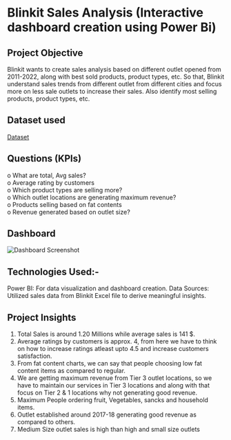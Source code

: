 # Blinkit Sales Analysis (Interactive dashboard creation using Power Bi)
## Project Objective
Blinkit wants to create sales analysis based on different outlet opened from 2011-2022, along with best sold products, product types, etc. So that, Blinkit understand sales trends from different outlet from different cities and focus more on less sale outlets to increase their sales. Also identify most selling products, product types, etc. 
## Dataset used
<a href="https://github.com/aniketedgaonkar/Blinkit_Sales_Analysis/blob/main/BlinkIT%20Grocery%20Data.xlsx">Dataset</a>
## Questions (KPIs)
o	What are total, Avg sales? <br>
o	Average rating by customers <br>
o	Which product types are selling more? <br>
o	Which outlet locations are generating maximum revenue? <br>
o	Products selling based on fat contents <br>
o	Revenue generated based on outlet size? <br>
## Dashboard
![Dashboard Screenshot](https://github.com/user-attachments/assets/2eb2a5cc-337d-4e96-9467-aa3a3f8f8b48)
## Technologies Used:-
Power BI: For data visualization and dashboard creation.
Data Sources: Utilized sales data from Blinkit Excel file to derive meaningful insights.
## Project Insights 
1. Total Sales is around 1.20 Millions while average sales is 141 $.
2. Average ratings by customers is approx. 4, from here we have to think on how to increase ratings atleast upto 4.5 and increase customers satisfaction.
3. From fat content charts, we can say that people choosing low fat content items as compared to regular.
4. We are getting maximum revenue from Tier 3 outlet locations, so we have to maintain our services in Tier 3 locations and along with that focus on Tier 2 & 1 locations why not generating good revenue.
5. Maximum People ordering fruit, Vegetables, sancks and household items.
6. Outlet established around 2017-18 generating good revenue as compared to others.
7. Medium Size outlet sales is high than high and small size outlets
